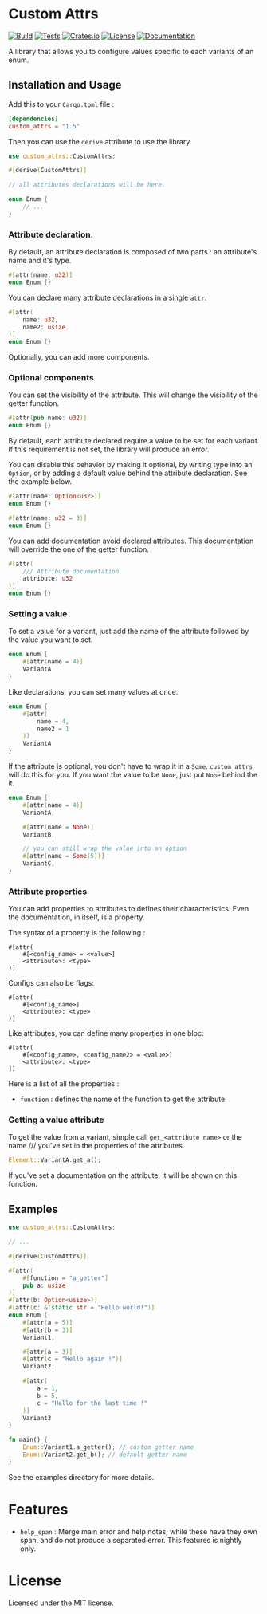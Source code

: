 # Custom Attrs

[![Build](https://github.com/NovaliX-Dev/custom_attrs/actions/workflows/build.yml/badge.svg)](https://github.com/NovaliX-Dev/custom_attrs/actions/workflows/build.yml)
[![Tests](https://github.com/NovaliX-Dev/custom_attrs/actions/workflows/tests.yml/badge.svg)](https://github.com/NovaliX-Dev/custom_attrs/actions/workflows/tests.yml)
[![Crates.io](https://img.shields.io/crates/v/custom_attrs.svg)](https://crates.io/crates/custom_attrs)
[![License](https://img.shields.io/crates/l/custom_attrs.svg)](./LICENSE)
[![Documentation](https://docs.rs/custom_attrs/badge.svg)](https://docs.rs/custom_attrs)

A library that allows you to configure values specific to each variants of an enum.

## Installation and Usage

Add this to your `Cargo.toml` file :
```toml
[dependencies]
custom_attrs = "1.5"
```

Then you can use the `derive` attribute to use the library.

```rust
use custom_attrs::CustomAttrs;

#[derive(CustomAttrs)]

// all attributes declarations will be here.

enum Enum {
    // ...
}
```

### Attribute declaration.

By default, an attribute declaration is composed of two parts : an attribute's name and it's type.

```rust
#[attr(name: u32)]
enum Enum {}
```

You can declare many attribute declarations in a single `attr`.

```rust
#[attr(
    name: u32,
    name2: usize
)]
enum Enum {}
```

Optionally, you can add more components.

### Optional components

You can set the visibility of the attribute. This will change the visibility of the getter function.

```rust
#[attr(pub name: u32)]
enum Enum {}
```

By default, each attribute declared require a value to be set for  each variant.
If this requirement is not set, the library will produce an error.

You can disable this behavior by making it optional, by writing type into an `Option`, or by adding a default value behind the attribute declaration. See the example below.

```rust
#[attr(name: Option<u32>)]
enum Enum {}
```

```rust
#[attr(name: u32 = 3)]
enum Enum {}
```

You can add documentation avoid declared attributes. This documentation will override the one of the getter function.

```rust
#[attr(
    /// Attribute documentation
    attribute: u32
)]
enum Enum {}
```

### Setting a value

To set a value for a variant, just add the name of the attribute followed by the value you want to set.


```rust
enum Enum {
    #[attr(name = 4)]
    VariantA
}
```

Like declarations, you can set many values at once.

```rust
enum Enum {
    #[attr(
        name = 4,
        name2 = 1
    )]
    VariantA
}
```

If the attribute is optional, you don't have to wrap it in a `Some`. `custom_attrs` will do this for you. If you want the value to be `None`, just put `None` behind the it.

```rust
enum Enum {
    #[attr(name = 4)]
    VariantA,

    #[attr(name = None)]
    VariantB,

    // you can still wrap the value into an option
    #[attr(name = Some(5))]
    VariantC,
}
```

### Attribute properties

You can add properties to attributes to defines their characteristics. Even the documentation, in itself, is a property.

The syntax of a property is the following :
```rust, ignore
#[attr(
    #[<config_name> = <value>]
    <attribute>: <type>
)]
```

Configs can also be flags: 
```rust, ignore
#[attr(
    #[<config_name>]
    <attribute>: <type>
)]
```

Like attributes, you can define many properties in one bloc:
```rust, ignore
#[attr(
    #[<config_name>, <config_name2> = <value>]
    <attribute>: <type>
])
```

Here is a list of all the properties :
- `function` : defines the name of the function to get the attribute

### Getting a value attribute

To get the value from a variant, simple call `get_<attribute name>` or the name
/// you've set in the properties of the attributes.

```rust
Element::VariantA.get_a();
```

If you've set a documentation on the attribute, it will be shown on this function.

## Examples

```rust
use custom_attrs::CustomAttrs;

// ...

#[derive(CustomAttrs)]

#[attr(
    #[function = "a_getter"]
    pub a: usize
)]
#[attr(b: Option<usize>)]
#[attr(c: &'static str = "Hello world!")]
enum Enum {
    #[attr(a = 5)]
    #[attr(b = 3)]
    Variant1,

    #[attr(a = 3)]
    #[attr(c = "Hello again !")]
    Variant2,

    #[attr(
        a = 1,
        b = 5,
        c = "Hello for the last time !"
    )]
    Variant3
}

fn main() {
    Enum::Variant1.a_getter(); // custom getter name
    Enum::Variant2.get_b(); // default getter name
}
```

See the examples directory for more details.

# Features

- `help_span` : Merge main error and help notes, while these have they own span, and do not produce a separated error.
This features is nightly only.

# License

Licensed under the MIT license.